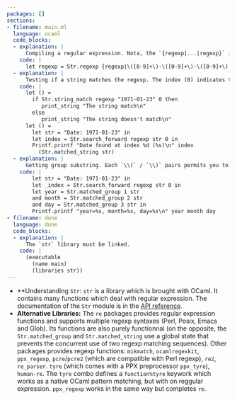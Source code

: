 ```yaml
---
packages: []
sections:
- filename: main.ml
  language: ocaml
  code_blocks:
  - explanation: |
      Compiling a regular expression. Nota, the `{regexp|...|regexp}` is a normal string. This syntax avoid the quoting of `\\`. Indicating `regexp` is optional, but indicates to the reader of the code that the string contains a regular expression.
    code: |
      let regexp = Str.regexp {regexp|\([0-9]+\)-\([0-9]+\)-\([0-9]+\)|regexp}
  - explanation: |
      Testing if a string matches the regexp. The index (0) indicates the characters from which the matching is performed `string_match` only match regular expression with the string at the given index, while `search_forward` will try to match it at the given index and at the following indexes:
    code: |
      let () =
        if Str.string_match regexp "1971-01-23" 0 then
           print_string "The string match\n"
	    else
           print_string "The string doesn't match\n"
      let () =
        let str = "Date: 1971-01-23" in
        let index = Str.search_forward regexp str 0 in
        Printf.printf "Date found at index %d (%s)\n" index
          (Str.matched_string str)
  - explanation: |
      Getting group substring. Each `\\(` / `\\)` pairs permits you to get the substring corresponding to the enclosed regexp. By convention, the group 0 is the whole substring matching the regexp, and the first explicit group is 1:
    code: |
        let str = "Date: 1971-01-23" in
        let _index = Str.search_forward regexp str 0 in
        let year = Str.matched_group 1 str
        and month = Str.matched_group 2 str
        and day = Str.matched_group 3 str in
        Printf.printf "year=%s, month=%s, day=%s\n" year month day
- filename: dune
  language: dune
  code_blocks:
  - explanation: |
      The `str` library must be linked.
    code: |
      (executable
        (name main)
        (libraries str))
---
```


- **Understanding `Str`: `str` is a library which is brought with OCaml. It contains many functions which deal with regular expression. The documentation of the `Str` module is in the [API reference](https://v2.ocaml.org/api/Str.html).
- **Alternative Libraries:** The `re` packages provides regular expression functions and supports multiple regexp syntaxes (Perl, Posix, Emacs and Glob). Its functions are also purely functionnal (on the opposite, the `Str.matched_group` and `Str.matched_string` use a global state that prevents the concurrent use of two regexp matching sequences). Other packages provides regexp functions: `mikmatch`, `ocamlregexkit`, `ppx_regexp`, `pcre`/`pcre2` (which are compatible with Perl regexp), `re2`, `re_parser`. `tyre` (which comes with a PPX preprocessor `ppx_tyre`), `human-re`. The `tyre` combo defines a `function%tyre` keywork which works as a native OCaml pattern matching, but with on reggular expression. `ppx_regexp` works in the same way but completes `re`.
